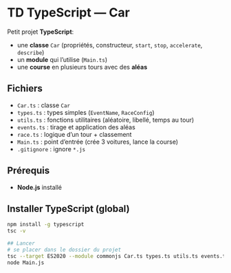 # TD TypeScript — Car

Petit projet **TypeScript**:
- une **classe** `Car` (propriétés, constructeur, `start`, `stop`, `accelerate`, `describe`)
- un **module** qui l’utilise (`Main.ts`)
- une **course** en plusieurs tours avec des **aléas** 

## Fichiers
- `Car.ts` : classe `Car`
- `types.ts` : types simples (`EventName`, `RaceConfig`)
- `utils.ts` : fonctions utilitaires (aléatoire, libellé, temps au tour)
- `events.ts` : tirage et application des aléas
- `race.ts` : logique d’un tour + classement
- `Main.ts` : point d’entrée (crée 3 voitures, lance la course)
- `.gitignore` : ignore `*.js` 

## Prérequis
- **Node.js** installé

## Installer TypeScript (global)
```bash
npm install -g typescript
tsc -v

## Lancer
# se placer dans le dossier du projet
tsc --target ES2020 --module commonjs Car.ts types.ts utils.ts events.ts race.ts Main.ts
node Main.js
